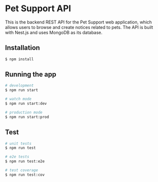 # Pet Support API

This is the backend REST API for the Pet Support web application, which allows users to browse and create notices related to pets. 
The API is built with Nest.js and uses MongoDB as its database.

## Installation

```bash
$ npm install
```

## Running the app

```bash
# development
$ npm run start

# watch mode
$ npm run start:dev

# production mode
$ npm run start:prod
```

## Test

```bash
# unit tests
$ npm run test

# e2e tests
$ npm run test:e2e

# test coverage
$ npm run test:cov
```
